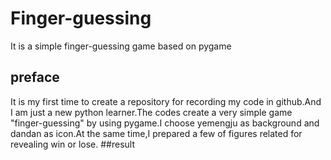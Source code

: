 Finger-guessing
===============
It is a simple finger-guessing game based on pygame
## preface
It is my first time to create a repository for recording my code in github.And I am just a new python learner.The codes 
create a very simple game "finger-guessing" by using pygame.I choose yemengju as background and dandan as icon.At the same
time,I prepared a few of figures related for revealing win or lose.
##result
